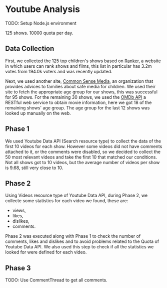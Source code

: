 # Youtube Analysis

TODO: Setup Node.js environment

125 shows.
10000 quota per day.

## Data Collection
First, we collected the 125 top children's shows based on [Ranker](https://www.ranker.com/crowdranked-list/my-favorite-cartoons-of-all-time?ref=search), a website in which users can rank shows and films, this list in particular has 3.2m votes
from 194.0k voters and was recently updated.

Next, we used another site, [Common Sense Media](https://www.commonsensemedia.org/), an organization that provides advices to families about safe media for children. We used their site to fetch the appropriate age group for our shows, this was successful for 95 shows. 
For the remaining 30 shows, we used the [OMDb API](http://www.omdbapi.com/) a RESTful web service to obtain movie information, here we got 18 of the remaining shows' age group.
The age group for the last 12 shows was looked up manually on the web. 

## Phase 1
We used Youtube Data API (Search resource type) to collect the data of the first 10 videos for each show. However some videos did not have comments attached to it, or the comments were disabled, so we decided to collect the 50 most relevant videos and take the first 10 that matched our conditions. Not all shows got to 10 videos, but the average number of videos per show is 9.68, still very close to 10.

## Phase 2
Using Videos resource type of Youtube Data API, during Phase 2, we collecte some statistics for each video we found, these are:
- views,
- likes,
- dislikes,
- comments.

Phase 2 was executed along with Phase 1 to check the number of comments, likes and dislikes and to avoid problems related to the Quota of Youtube Data API. We also used this step to check if all the statistics we looked for were defined for each video.

## Phase 3
TODO: Use CommentThread to get all comments.
